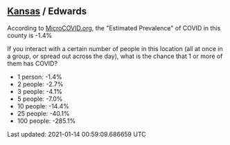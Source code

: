 
## [Kansas](/united-states/kansas) / Edwards

According to [MicroCOVID.org](http://microcovid.org),
the "Estimated Prevalence" of COVID in this county is -1.4%

If you interact with a certain number of people in this location
(all at once in a group, or spread out across the day), what is the chance that
1 or more of them has COVID?

- 1 person: -1.4%
- 2 people: -2.7%
- 3 people: -4.1%
- 5 people: -7.0%
- 10 people: -14.4%
- 25 people: -40.1%
- 100 people: -285.1%

Last updated: 2021-01-14 00:59:09.686659 UTC
